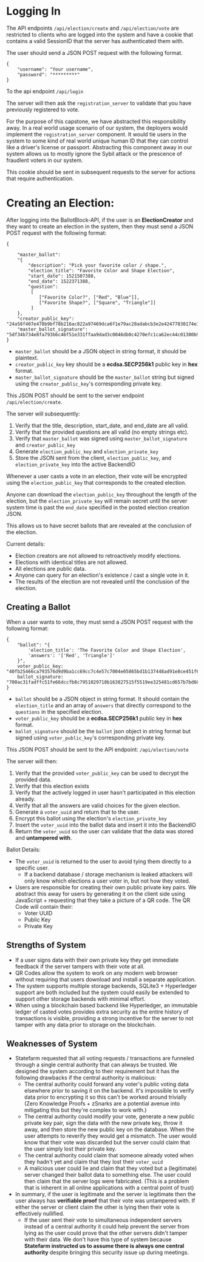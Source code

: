 # Logging In
The API endpoints ``/api/election/create`` and ``/api/election/vote`` are restricted to clients who are logged into the system and have a cookie that contains a valid SessionID
that the server has authenticated them with.

The user should send a JSON POST request with the following format.
```
{
    "username": "Your username",
    "password": "*********"
}
```

To the api endpoint ``/api/login``

The server will then ask the ``registration_server`` to validate that you have previously registered to vote.

For the purpose of this capstone, we have abstracted this responsibility away. In a real world usage scenario of our system, the deployers would implement the ``registration_server`` component. It would tie users in the system to some kind of real world unique human ID that they can control like a driver's license or passport. Abstracting this component away in our system allows us to mostly ignore the Sybil attack or the prescence of fraudlent voters in our system.

This cookie should be sent in subsequent requests to the server for actions that require authentication.

# Creating an Election:
After logging into the BallotBlock-API, if the user is an **ElectionCreator** and
they want to create an election in the system, then they must send a JSON POST
request with the following format:

```
{

    "master_ballot":
    "{
        "description": "Pick your favorite color / shape.",
        "election_title": "Favorite Color and Shape Election",
        "start_date": 1521507388,
        "end_date": 1522371388,
        "question":
         [
            ["Favorite Color?", ["Red", "Blue"]],
            ["Favorite Shape?", ["Square", "Triangle"]]
         ]
    },
    "creator_public_key": "24a58f407e478b9bf78b216ac822a97469dca6f1e79ac28adabcb3e2e42477830174e1db2ab5b8ce0988807fa6c886ad7ffbdbfa5e5e6f47fbf4119b3017358e",
    "master_ballot_signature": "5df34b734e8fa793b6c46f51e331ffaa9dad3c0046db0c4270efc1ca62ec44c01300b9e1766aed5f7dac23e29a1a02e102b896820d9d9b9c297ae9366e49a0f3"
}
```

* ``master_ballot`` should be a JSON object in string format, it should be plaintext.
* ``creator_public_key`` key should be a **ecdsa.SECP256k1** public key in **hex** format.
* ``master_ballot_signature`` should be the ``master_ballot`` string but signed using the ``creator_public_key``'s corresponding private key.

This JSON POST should be sent to the server endpoint ```/api/election/create```.

The server will subsequently:

1. Verify that the title, description, start_date, and end_date are all valid.
2. Verify that the provided questions are all valid (no empty strings etc).
3. Verify that ``master_ballot`` was signed using ``master_ballot_signature`` and ``creator_public_key``
4. Generate ``election_public_key`` and ``election_private_key``
5. Store the JSON sent from the client, ``election_public_key``, and ``election_private_key`` into the active BackendIO

Whenever a user casts a vote in an election, their vote will be encrypted using the ``election_public_key`` that corresponds to the created election.

Anyone can download the ``election_public_key`` throughout the length of the election, but the ``election_private_key`` will remain secret until the server system time is past the ``end_date`` specified in the posted election creation JSON.

This allows us to have secret ballots that are revealed at the conclusion of the
election.

Current details:
* Election creators are not allowed to retroactively modify elections.
* Elections with identical titles are not allowed.
* All elections are public data.
* Anyone can query for an election's existence / cast a single vote in it.
* The results of the election are not revealed until the conclusion of the election.

## Creating a Ballot
When a user wants to vote, they must send a JSON POST request with the following format:

```
{
    "ballot": "{
        'election_title': 'The Favorite Color and Shape Election',
        'answers': '['Red', 'Triangle']'
    }",
    voter_public_key: "40fb25466ca793576d9d9ba1cc69cc7c4e57c7004e05865bd1b137448ad91e8ce451f6901dfa9b99d3b0c36ba73036b47a13ad6dc999d5d874d34383770c4364",
    ballot_signature: "700ac31fadffc51fe66dccfb8c7951029718b163827515f5519ee325481cd657b7bd68e57079c7702c0ae4eef37da3a4656f499d572c5bed68f8fbf30f1eb37a"
}
```

* ``ballot`` should be a JSON object in string format. It should contain the ``election_title`` and an array of ``answers`` that directly correspond to the ``questions`` in the specified election.
* ``voter_public_key`` should be a **ecdsa.SECP256k1** public key in **hex** format.
* ``ballot_signature`` should be the ``ballot`` json object in string format but signed using ``voter_public_key``'s corresponding private key.

This JSON POST should be sent to the API endpoint: ```/api/election/vote```

The server will then:
1. Verify that the provided ``voter_public_key`` can be used to decrypt the provided data.
2. Verify that this election exists
3. Verify that the actively logged in user hasn't participated in this election already.
4. Verify that all the answers are valid choices for the given election.
5. Generate a ``voter_uuid`` and return that to the user.
6. Encrypt this ballot using the election's ``election_private_key``
7. Insert the ``voter_uuid`` into the ballot data and insert it into the BackendIO
8. Return the ``voter_uuid`` so the user can validate that the data was stored and **untampered with**.

Ballot Details:
* The ``voter_uuid`` is returned to the user to avoid tying them directly to a specific user.
    * If a backend database / storage mechanism is leaked attackers will only know which elections a user voter in, but not how they voted.
* Users are responsible for creating their own public private key pairs. We abstract this away for users by generating it on the client side using JavaScript + requesting that they take a picture of a QR code. The QR Code will contain their:
    * Voter UUID
    * Public Key
    * Private Key

## Strengths of System
* If a user signs data with their own private key they get immediate feedback if the server tampers with their vote at all.
* QR Codes allow the system to work on any modern web browser without requiring that users download and install a separate application.
* The system supports multiple storage backends, SQLite3 + Hyperledger support are both included but the system could easily be extended to support other storage backends with minimal effort.
* When using a blockchain based backend like Hyperledger, an immutable ledger of casted votes provides extra security as the entire history of transactions is visible, providing a strong incentive for the server to not tamper with any data prior to storage on the blockchain.

## Weaknesses of System
* Statefarm requested that all voting requests / transactions are funneled through a single central authority that can always be trusted. We designed the system according to their requirement but it has the following drawbacks if the central authority is malicious:
    * The central authority could forward any voter's public voting data elsewhere prior
    to saving it on the backend. It's impossible to verify data prior to encrypting it so this
    can't be worked around trivially (Zero Knowledge Proofs + zSnarks are a potential avenue into mitigating this but they're complex to work with.)
    * The central authority could modify your vote, generate a new public private key pair, sign the data with the new private key, throw it away, and then store the new public key on the database. When the user attempts to reverify they would get a mismatch. The user would know that their vote was discarded but the server could claim that the user simply lost their private key.
    * The central authority could claim that someone already voted when they hadn't yet and claim that they lost their ``voter_uuid``
    * A malicious user could lie and claim that they voted but a (legitimate) server changed their ballot data to something else. The user could then claim that the server logs were fabricated. (This is a problem that is inherent in all online applications with a central point of trust)
* In summary, if the user is legitimate and the server is legitimate then the user always has **verifiable proof** that their vote was untampered with. If either the server or client claim the other is lying then their vote is effectively nullified.
    * If the user sent their vote to simultaneous independent servers instead of a central authority it could help prevent the server from lying as the user could prove that the other servers didn't tamper with their data. We don't have this type of system because **Statefarm instructed us to assume there is always one central authority** despite bringing this security issue up during meetings.
